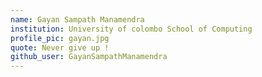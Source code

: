 ```yaml
---
name: Gayan Sampath Manamendra
institution: University of colombo School of Computing
profile_pic: gayan.jpg
quote: Never give up !
github_user: GayanSampathManamendra
---
```

